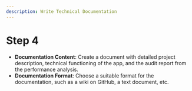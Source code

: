 ```yaml
---
description: Write Technical Documentation
---
```


# Step 4

* **Documentation Content**: Create a document with detailed project description, technical functioning of the app, and the audit report from the performance analysis.
* **Documentation Format**: Choose a suitable format for the documentation, such as a wiki on GitHub, a text document, etc.
